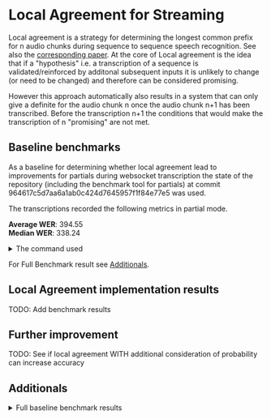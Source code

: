 # Local Agreement for Streaming

Local agreement is a strategy for determining the longest common prefix for n audio chunks during sequence to sequence speech recognition. See also the [corresponding paper](https://www.isca-archive.org/interspeech_2020/liu20s_interspeech.pdf). At the core of Local agreement is the idea that if a "hypothesis" i.e. a transcription of a sequence is validated/reinforced by additonal subsequent inputs it is unlikely to change (or need to be changed) and therefore can be considered promising.

However this approach automatically also results in a system that can only give a definite for the audio chunk n once the audio chunk n+1 has been transcribed. Before the transcription n+1 the conditions that would make the transcription of n "promising" are not met.

## Baseline benchmarks

As a baseline for determining whether local agreement lead to improvements for partials during websocket transcription the state of the repository (including the benchmark tool for partials) at commit 964617c5d7aa6a1ab0c424d7645957f1f84e77e5 was used.

The transcriptions recorded the following metrics in partial mode. 

  **Average WER**: 394.55    
  **Median WER**: 338.24     

<details>
  <summary>The command used</summary>

   ```sh
  python3 benchmark.py --target websocket --scale big --use-partials-for-websocket --export-markdown
  ```
</details>

For Full Benchmark result see [Additionals](#Additionals).

## Local Agreement implementation results

TODO: Add benchmark results

## Further improvement

TODO: See if local agreement WITH additional consideration of probability can increase accuracy

## Additionals

<details>
  <summary>Full baseline benchmark results</summary>
  
|                   File                   | Rest WER | Rest Duration |  WS WER | WS Duration |
| :--------------------------------------: | :------: | :-----------: | :-----: | :---------: |
| 3b597717-3aea-4946-aeee-9ed1800adada.wav |    -     |       -       |  354.82 |    415.57   |
| 23413112-237d-45e8-b9eb-ba93d64272ec.wav |    -     |       -       |  251.02 |    121.86   |
| fa818f23-0200-404b-9080-1902c44d011b.wav |    -     |       -       |  192.35 |    78.23    |
| d43ddeda-0fdf-4d97-890a-c9caeaee12ba.wav |    -     |       -       |  445.01 |    11.82    |
| dfaab350-a293-4003-a008-56d0826a1207.wav |    -     |       -       | 1059.93 |    454.16   |
| ec462b62-04a6-4450-a767-683910c2d61a.wav |    -     |       -       | 1221.44 |    30.05    |
| 5ddba5c7-bd45-496c-8e1a-a5d750ef8ca0.wav |    -     |       -       |  482.89 |    346.52   |
| f6f30e9b-1e55-410d-ad31-f676b8b5d27c.wav |    -     |       -       |  419.45 |    69.35    |
| 98ad419b-cdbf-4ad6-8aa9-aa0ac80533fa.wav |    -     |       -       |  265.7  |    88.31    |
| 95e80059-1b60-4739-a71e-272eb2027600.wav |    -     |       -       |  370.5  |    239.46   |
| 34c66be0-b1a2-4901-a068-65a201ca461a.wav |    -     |       -       |  266.17 |    163.52   |
| 2dd3cf49-ac7b-4149-928d-fc9dbef92442.wav |    -     |       -       |  324.41 |    141.98   |
| 274b35da-91cf-460c-bfbd-98a8033ce7a6.wav |    -     |       -       |  242.22 |    116.02   |
| a5032fc6-1a93-4711-a027-7024959c0b2f.wav |    -     |       -       |  251.14 |    84.65    |
| 74c58563-755a-4138-a071-12f6d4a60849.wav |    -     |       -       |  278.63 |    30.71    |
| 2ac41de5-23a2-4ad7-94ea-01209ab04f10.wav |    -     |       -       |  532.17 |    185.18   |
| e9507a89-6727-4a51-9ff1-5690e94be4d8.wav |    -     |       -       |  509.1  |    50.42    |
| 08252e9a-c9fd-4e16-934a-8bdb7c8c8ef2.wav |    -     |       -       |  475.59 |    243.81   |
| d9429d25-b70f-43a1-9058-b441aba3796f.wav |    -     |       -       |  470.41 |    255.66   |
| edbcbdab-b084-421f-9a26-45500eef3260.wav |    -     |       -       |  220.6  |    132.28   |
| 907877a2-6e33-4a83-b6d2-3048b663324d.wav |    -     |       -       |  361.73 |    226.48   |
| 8507e6f8-e8d2-46f6-bc61-c2b0cc5f032f.wav |    -     |       -       |  305.43 |    99.37    |
| f555dfb8-2bb5-44eb-8658-8bc6543beb85.wav |    -     |       -       |  271.0  |    129.06   |
| a6303f52-4b5c-4aba-a3e1-58bb44d3344f.wav |    -     |       -       |  298.66 |    26.64    |
| 33fc7ff3-acad-4c9e-a050-00136d3225ea.wav |    -     |       -       |  470.71 |    108.01   |
| c5a72950-1f58-4c26-9b50-406aefb8ec9b.wav |    -     |       -       |  250.95 |    150.73   |
| 937d924d-fa2c-4190-88c6-372a308df25d.wav |    -     |       -       |  354.65 |    165.43   |
| 73c8d315-229f-43d5-953c-79288092cb49.wav |    -     |       -       |  343.03 |    52.97    |
| 3e6d471a-9bcb-4257-83ee-5af22b440159.wav |    -     |       -       |  33.46  |    19.06    |
| 05f8d52e-4dfd-4e52-8821-02c87a577bd2.wav |    -     |       -       |  305.08 |    162.83   |
| 88a03c65-3ca4-488a-9ae9-effcf65096b1.wav |    -     |       -       |  354.1  |    60.76    |
| 6f925f36-4b0e-4237-95b1-35fc89db0c04.wav |    -     |       -       |  921.88 |     5.15    |
| 092636d9-ac33-47ac-853d-b6e8ea7f03bf.wav |    -     |       -       |  386.29 |    27.97    |
| 868d7d92-e9c2-409e-8c31-cfe89f4d42e1.wav |    -     |       -       |  268.6  |    77.84    |
| 80e4e3a9-a542-4256-80c7-04ef76c6b39e.wav |    -     |       -       | 1149.08 |    168.19   |
| 31916a14-5c53-4751-bdb8-1135f3c84839.wav |    -     |       -       |  761.84 |    30.02    |
| bae01bb1-3a8a-4206-b8c2-79f811e3c60d.wav |    -     |       -       |  426.02 |     9.18    |
| 54abc2ab-be3f-4042-b84f-de0a69d8158c.wav |    -     |       -       |  647.22 |    423.53   |
| fafa0e20-b880-4391-acf4-06ac035402b6.wav |    -     |       -       | 1208.16 |     87.5    |
| a9a3d09a-30ba-44ef-8322-f4d270f780c1.wav |    -     |       -       |  87.05  |    37.02    |
| ca3bcf25-5101-497b-b483-cd06eeec7e1d.wav |    -     |       -       |  400.96 |    118.37   |
| 740041e4-815f-4f43-b292-93dabd02494c.wav |    -     |       -       |  253.52 |    19.27    |
| d4824f9e-09ba-4479-aa85-e8cd6732f898.wav |    -     |       -       |  57.01  |    20.68    |
| 7530cc31-9e68-44f1-b069-8acd71903394.wav |    -     |       -       |  269.26 |    33.08    |
| eb9e7aba-d8b8-472d-b57b-72c29b5aa7a1.wav |    -     |       -       |  661.46 |    106.01   |
| e59cd418-0522-4bcb-b09c-c96aff934704.wav |    -     |       -       |  372.39 |    72.92    |
| 75c221d3-4be1-43c9-8c34-97558413d999.wav |    -     |       -       |  277.35 |    97.22    |
| 6bbffbc6-14bb-4e43-a7a7-d071ef14e91c.wav |    -     |       -       |  601.15 |    315.77   |
| 729fc00f-c7eb-44a6-b561-ec72975e6be9.wav |    -     |       -       |   0.0   |     0.15    |
| 21140e1d-e0ad-43ae-86e8-23c198c1d29f.wav |    -     |       -       |  646.87 |    290.27   |
| 92e2de23-0c6a-4abd-affe-ddcee2b781ce.wav |    -     |       -       |  452.9  |    54.12    |
| 1a0887da-d6d8-479d-a35c-0a852fb1c939.wav |    -     |       -       |  459.91 |    118.86   |
| 4782fd7f-4f49-400a-a306-207315cdedfc.wav |    -     |       -       |  175.17 |    15.43    |
| dc9d1cab-2613-4811-a7db-74d6875db9ff.wav |    -     |       -       |  970.24 |    407.6    |
| b03d9bd8-acd1-49bf-922b-bf328a8977d6.wav |    -     |       -       |  237.35 |    64.15    |
| 5a0f5523-53d7-45bd-80a8-861cdc901df3.wav |    -     |       -       |  320.28 |    239.83   |
| 80b4db4a-91ca-4514-a07c-047fb1120ba4.wav |    -     |       -       |   0.0   |     0.16    |
| 08f8959c-c0d8-4646-8077-9c14d53c35b5.wav |    -     |       -       |  150.78 |    173.07   |
| 5716c309-4bb0-433b-ad58-c32f336602a1.wav |    -     |       -       |  528.88 |    17.05    |
| a184ec89-a18e-40c6-8724-b0b45f4c5b62.wav |    -     |       -       |  230.77 |    162.45   |
| 77a54646-7277-4dc7-8cce-f0ffbddb2fae.wav |    -     |       -       |  775.94 |    155.78   |
| b6bfed82-97fd-41b4-9531-e553cbeb18a9.wav |    -     |       -       |  481.96 |     6.95    |
| 27f1242c-9aa6-4767-a1e5-1e32c0fe25d2.wav |    -     |       -       |  230.82 |    153.09   |
| 3497df8f-fb2d-4384-8fa7-b344198ac5a2.wav |    -     |       -       |  503.2  |    81.27    |
| 3a470ca0-0ef2-4fb2-a7f5-b9b2fa5e6fd3.wav |    -     |       -       |  319.15 |    19.59    |
| 1960d7e8-5471-4921-8d4a-8f37b9f070f0.wav |    -     |       -       |  325.3  |    27.07    |
| be649230-1540-42b1-bfe2-5ac95a0fd3db.wav |    -     |       -       |  635.64 |    370.92   |
| 42ee3774-df06-46b7-856d-64a6a5ab67cc.wav |    -     |       -       |  880.16 |    129.76   |
| a9da6b1a-2776-49e8-b3bb-d7cc60ba45b8.wav |    -     |       -       |  246.51 |    49.92    |
| b44017ef-2a45-432e-a031-478709970f1c.wav |    -     |       -       |   0.0   |     0.16    |
| b353ebdf-4ba9-4de0-89e9-11eb587a5539.wav |    -     |       -       |  165.64 |    66.85    |
| 55b2b57f-b7fa-47fc-8100-4c255a79ca2d.wav |    -     |       -       |  253.37 |    32.86    |
| 55d96c8c-641b-4037-830e-9a1db06f5a94.wav |    -     |       -       |  635.63 |    45.76    |
| 6afeaf50-9a54-422f-af10-468311f402da.wav |    -     |       -       |  336.46 |    312.59   |
| ada754eb-de55-4033-9ed6-be5a48fd0bf6.wav |    -     |       -       |   0.0   |     0.13    |
| 4d976b8f-ae07-40eb-a403-5a39d324dd8f.wav |    -     |       -       |  303.42 |    160.04   |
| a71ca343-ee85-46b8-a082-582625be334c.wav |    -     |       -       |  304.05 |    136.89   |
| 0c7678c0-8177-41bb-8795-023199c3d822.wav |    -     |       -       |  336.57 |    48.52    |
| 1c775ee6-3555-44c1-9391-ac8de4129f5d.wav |    -     |       -       |  206.38 |    97.48    |
| ae4ca913-df30-4bc6-90ec-7b4c329a0fdb.wav |    -     |       -       |  845.35 |    94.31    |
| 215ca5cd-f402-42cd-a9d8-f2c306cdbe9e.wav |    -     |       -       |  924.72 |    120.34   |
| 075c18ff-7c9e-4d29-9836-c0c6ca8d31dc.wav |    -     |       -       |  397.85 |    198.51   |
| 41530225-c531-457f-9a9c-a68e08bac138.wav |    -     |       -       |  501.26 |    229.93   |
| 84eb3352-13c7-41cd-80d8-ff1769a7dda3.wav |    -     |       -       |  517.33 |    208.0    |
| d9374e91-2512-49e3-9ae6-31eca30ac12c.wav |    -     |       -       |  784.2  |    58.96    |
| f49803de-7042-4eed-a0e7-56d7c75b79db.wav |    -     |       -       |  199.44 |     50.9    |
| 29d5df34-26bb-4e67-8233-2aa58cbed46d.wav |    -     |       -       |  356.93 |    155.43   |
| 8c2a5d72-474d-4ed9-a22a-2a9efbcc2dff.wav |    -     |       -       |   0.0   |     0.16    |
| 4982b8af-1a12-4196-87df-c7b1887aaba3.wav |    -     |       -       |  339.92 |    157.05   |
| 88e16016-f47c-4d18-9cfa-a1018a232d22.wav |    -     |       -       |  193.25 |    134.65   |
| f299f0d5-80e5-4361-803d-87c5afefc9de.wav |    -     |       -       |  361.94 |    215.71   |
| af0de4b2-cef2-4503-b050-8ac0831e3825.wav |    -     |       -       |  352.82 |    451.51   |
| f7f7b392-6706-4b46-ae3a-a898f43ad9bb.wav |    -     |       -       |  253.07 |    40.26    |
| 4292e46a-80af-4f3b-9fe8-1ff687ba2984.wav |    -     |       -       |  291.76 |    155.32   |
| 62c2be29-4121-4c67-9648-2c66cd9702c3.wav |    -     |       -       |  547.71 |    154.68   |
| d18f5267-5eaf-4178-9c9d-a5c17b813847.wav |    -     |       -       |  218.39 |    26.57    |
| cb9e0448-5eb3-4b20-9c84-eab8a214c348.wav |    -     |       -       |  745.19 |    50.38    |
| 3c8cd0b8-8acd-4915-a838-7fb9dacdd29e.wav |    -     |       -       |  290.9  |    143.32   |
| f1ffc079-6aa1-4c6f-8590-2d9be84fb31f.wav |    -     |       -       |  261.78 |    115.16   |
| f2f45837-815d-4f30-9f0d-38a9af23d7e4.wav |    -     |       -       |  674.49 |    406.56   |
| 72381f79-a0fb-4f22-afff-20fa00a76944.wav |    -     |       -       |  270.93 |    151.69   |
| 12555c3e-2322-4935-bd92-150f5db34e46.wav |    -     |       -       |  481.32 |    84.86    |
| 4b124aa9-9a6e-4d6b-bb58-0725933f0f42.wav |    -     |       -       |  334.49 |    198.28   |
| 2b069be1-297d-4998-b0f2-598e2466f44e.wav |    -     |       -       |  140.29 |    67.15    |
| 549aab1e-4494-468f-889f-563647070018.wav |    -     |       -       |  256.23 |    132.84   |
| cad3cd23-9e75-4659-bdda-ea6a14b64b9f.wav |    -     |       -       |  273.71 |    156.93   |
| e00658ab-5ee4-4264-ae90-bee717462bf2.wav |    -     |       -       |  331.71 |    132.01   |
| 611c1ea8-4bb6-4fb1-ab0c-f2ed2c56f9cf.wav |    -     |       -       |  286.16 |    200.18   |
| b961ca18-6444-4911-958a-d232d78d872f.wav |    -     |       -       |  323.25 |    216.39   |
| 80ce647e-daac-4dee-9555-95c75ec5d8fc.wav |    -     |       -       |  119.91 |    58.88    |
| 31231ce1-7167-408a-8093-b35c070c1d60.wav |    -     |       -       |  555.32 |    80.24    |
| 42560a92-74b3-4d8c-a19d-b9967b4cd578.wav |    -     |       -       |  326.08 |    332.0    |
| 54d771e6-4d94-46f4-a7e9-98fccbda365f.wav |    -     |       -       |  279.6  |    149.28   |
| cf3b3e94-6e79-4a8d-9342-2bc1dc28d68a.wav |    -     |       -       |  419.71 |    12.65    |
| 2a050b56-5316-455b-b261-597d6c0add61.wav |    -     |       -       |  81.37  |    12.27    |
| 922858d9-fc4c-48a2-80f7-cb345ae37c9a.wav |    -     |       -       |  792.83 |     26.6    |
| 19fd5ec9-a16f-4a74-ab3e-8f7d040bce04.wav |    -     |       -       |  121.6  |    55.81    |
| 0b1a4ac0-8c1f-45d8-84df-7d8bc698c915.wav |    -     |       -       |  382.77 |    386.58   |
| 043be419-7b54-4ec3-8fb5-0eaed2fa3f18.wav |    -     |       -       |  315.74 |    199.93   |
| a64a6636-0ed8-43ff-b518-1a2e40852d05.wav |    -     |       -       |  332.84 |    210.04   |
| 090b75fa-95a2-42fc-bfb8-04045660d314.wav |    -     |       -       |  232.09 |    28.07    |
| d4cefefa-86bb-4300-a842-67c30126def5.wav |    -     |       -       |  362.84 |    78.87    |
| bfab5643-f791-4a9b-8235-80c54b45e963.wav |    -     |       -       |  429.71 |    296.98   |
| 2fabbc77-5c76-4c3c-b4d2-46ccd31679c6.wav |    -     |       -       |   0.0   |     0.15    |
| b2a7d696-9112-4862-9360-1b2add3d2445.wav |    -     |       -       |  360.1  |    40.19    |
| 11127b85-d0cf-4369-8341-b44eef905b02.wav |    -     |       -       |  243.44 |    109.3    |
| 3fa63ba1-6c98-405c-a9f7-1a617dd81d4c.wav |    -     |       -       |  227.46 |    58.65    |
| 855bc190-4b67-4c78-92da-117b4bd5dc2c.wav |    -     |       -       |  150.81 |    60.82    |
| d0789a64-d109-4681-b4ed-55673d5dc7a4.wav |    -     |       -       |  952.42 |    535.86   |
| a1330ab0-c059-40af-83d0-5bd3c76a8caa.wav |    -     |       -       |  336.02 |    209.36   |
| c8b942c7-0b87-41a6-81d5-59da0130b7eb.wav |    -     |       -       |   0.0   |     0.13    |
| 4603803d-5a6b-4381-a3ae-7999cefda2b4.wav |    -     |       -       |  717.75 |    217.9    |
| 51bef349-10eb-417e-bc9c-ab9f8187ec02.wav |    -     |       -       |  387.79 |    235.51   |
| 24131e72-d91b-4d1b-bc30-5c73588a5034.wav |    -     |       -       |  202.93 |    83.49    |
| 29598d61-1865-4860-aa07-7308383ebf90.wav |    -     |       -       |  313.14 |    218.72   |
| ebccdd99-805f-40c8-9865-377a85572c5c.wav |    -     |       -       |  665.3  |    270.88   |
| fd869067-64d4-4eac-b5fc-fbf8e76cbaa9.wav |    -     |       -       |  499.48 |    248.28   |
| fb38a5e9-474d-4ec3-8eec-8afa1cc06915.wav |    -     |       -       |  172.41 |    168.29   |
| 5f09f8fd-3d39-444a-86dd-792d7e1e6676.wav |    -     |       -       |  995.2  |    445.88   |
| 4b8c1af6-3e41-4707-a556-8969e6d1c308.wav |    -     |       -       |  460.34 |    286.38   |
| c297925b-800d-46e3-b87f-3726eed5b3aa.wav |    -     |       -       |  212.63 |    124.95   |
| 10417e5b-360a-4124-9f98-3341c0c5eb5a.wav |    -     |       -       |  298.79 |     5.99    |
| cc640be5-f55e-48ee-83ae-6e667b61d968.wav |    -     |       -       |  407.25 |    15.98    |
| 22f07c3c-b8fe-44af-9828-4af71b4c2353.wav |    -     |       -       |  458.38 |    232.09   |
| 0a3f2115-bf4d-47ef-ac11-76c3ebf5e8b9.wav |    -     |       -       |  487.57 |    81.86    |
| f79e9a5d-2d44-4e10-8748-fd86b4250f5f.wav |    -     |       -       |  433.99 |    127.27   |
| 42937ca7-731d-4021-9295-ccec8f5f6950.wav |    -     |       -       |  307.94 |    79.03    |
| e834b744-f1e6-45bb-8875-d5a5daa269e6.wav |    -     |       -       |  433.52 |    12.98    |
| 1472fbef-00f0-46bd-86df-1650d2d0a94e.wav |    -     |       -       |  334.74 |    42.17    |
| 31839cbc-e209-44b8-964d-ccf5b582b9fa.wav |    -     |       -       |  256.19 |    113.43   |
| 6f470407-a960-481d-828f-99d029fc4a04.wav |    -     |       -       |   0.0   |     0.13    |
| 97ad2222-b0a1-4ea9-b06d-2f6730bd010a.wav |    -     |       -       |  297.08 |    138.82   |
| 128ac83e-0207-43a7-8fcd-e81e0af4f9e7.wav |    -     |       -       |  295.13 |    235.58   |
| 19b16fff-2db8-44bc-84f4-4852436fbfbe.wav |    -     |       -       |  516.88 |    26.09    |
| 241713dd-5c10-47c8-b7f8-0f361ce82474.wav |    -     |       -       |  595.64 |     11.0    |
| cc646d88-9a51-46ad-a315-e463bcbac661.wav |    -     |       -       |  420.18 |    27.02    |
| e6e5385a-9a13-43cd-8a3f-64807c627197.wav |    -     |       -       |  292.69 |    159.4    |
| bcb642a7-3d72-474b-96f5-518755e573ed.wav |    -     |       -       |  191.93 |    69.37    |
| 9993ccb4-1588-4d27-b9b3-1fe5cb959e80.wav |    -     |       -       |  168.09 |    52.14    |
| 12dd615b-ae74-4274-82cf-d3b472cf38cf.wav |    -     |       -       |  557.76 |    174.34   |
| 243532de-9d1b-4072-98bf-027499f1327e.wav |    -     |       -       | 1055.85 |    779.46   |
| b0b7f7a5-130d-438b-b2c3-739e83af535f.wav |    -     |       -       |  213.72 |    105.26   |
| 4a6ef96d-c608-4591-8b4d-7a4d3ae95438.wav |    -     |       -       |  412.15 |    280.65   |
| 802533b6-2e77-41b3-ba59-200e7bce7311.wav |    -     |       -       |  411.04 |    237.49   |
| 465b1666-e4de-4c54-bd37-678cf7967b01.wav |    -     |       -       |  583.89 |    205.39   |
| 81a6580c-8387-4266-a941-05e8b3d75722.wav |    -     |       -       |  346.85 |    163.48   |
| 7850a5c9-98ad-45b0-84f6-ac8655a36570.wav |    -     |       -       |  557.66 |    179.08   |
| 45797f38-5f2a-41fb-ac6c-cb8677e44947.wav |    -     |       -       |  552.89 |    101.01   |
| fd9a47db-6700-4bc4-8548-a6a3b91facd0.wav |    -     |       -       |  581.82 |    14.45    |
| bb864f27-bda7-4c39-a571-dab50875b414.wav |    -     |       -       |   0.0   |     0.16    |
| 98fab051-992c-4732-be60-92ac755bb78f.wav |    -     |       -       |  237.06 |    171.53   |
| 57bf2458-2260-4f47-aca7-5e2dbe225d22.wav |    -     |       -       |  977.78 |    329.9    |
| 8672c66d-b27b-44b3-91fd-d82fd83473ec.wav |    -     |       -       |  982.13 |    21.77    |
| 10af821b-7e89-4b2e-926c-d69862a4d779.wav |    -     |       -       |  407.9  |    125.34   |
| b4d4a0dc-0050-4efc-8cdf-413ef483020f.wav |    -     |       -       |  385.35 |    133.52   |
| d36647f5-f0f8-44c0-9ba9-e15241ad298e.wav |    -     |       -       |   0.0   |     0.23    |
| 3d264c05-1c0f-4dd2-904d-00cf75e0c145.wav |    -     |       -       |  450.5  |    192.34   |
| c275eaa5-49b5-4c66-9e38-9ebf1ad66a31.wav |    -     |       -       |  93.59  |    84.78    |
| 5f8d8b8a-f97a-4ef7-8022-81fa5ee408fd.wav |    -     |       -       |   0.0   |     0.22    |
| ae3a73b6-1f14-4f9b-8b8e-a39df931ceaf.wav |    -     |       -       |  557.69 |    55.26    |
| 885ff4c1-7de5-49ea-aa44-c133a8bfe6ee.wav |    -     |       -       |  395.98 |    135.5    |
| 6b1534cb-6215-4b99-b768-606974391b17.wav |    -     |       -       |  562.43 |    228.27   |
| 42958afb-7a9e-4e5e-81ca-bfbc4ae1e082.wav |    -     |       -       |  291.66 |     70.3    |
| 026e17dd-a561-4ea9-8b76-b7f021e96393.wav |    -     |       -       |  534.85 |    40.88    |
| :--------------------------------------: | :------: | :-----------: | :-----: | :---------: |
|                 Average                  |    -     |       -       |  394.55 |    133.49   |
|                  median                  |    -     |       -       |  338.24 |    111.36   |

</details>


